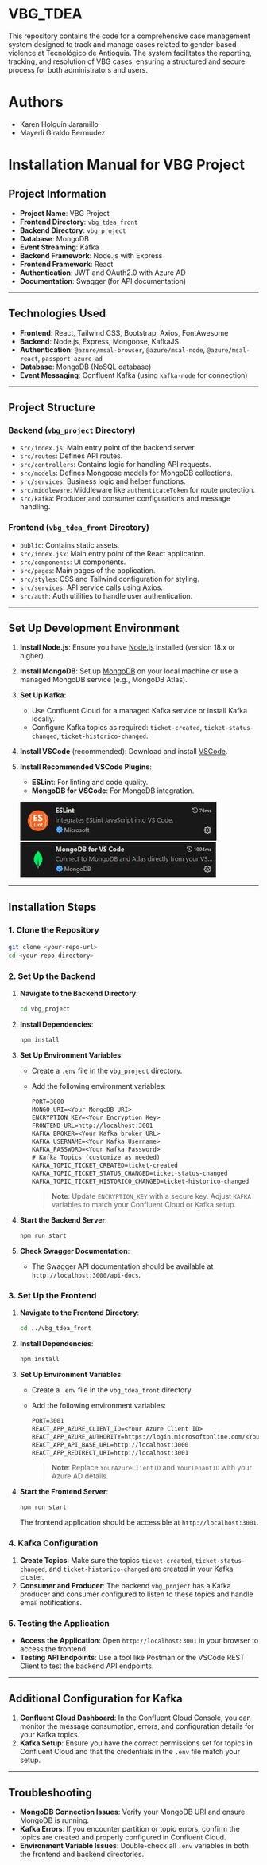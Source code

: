 # **VBG_TDEA**
This repository contains the code for a comprehensive case management system designed to track and manage cases related to gender-based violence at Tecnológico de Antioquia. The system facilitates the reporting, tracking, and resolution of VBG cases, ensuring a structured and secure process for both administrators and users.

# **Authors**
- Karen Holguín Jaramillo
- Mayerli Giraldo Bermudez


# **Installation Manual for VBG Project**

## **Project Information**

- **Project Name**: VBG Project
- **Frontend Directory**: `vbg_tdea_front`
- **Backend Directory**: `vbg_project`
- **Database**: MongoDB
- **Event Streaming**: Kafka
- **Backend Framework**: Node.js with Express
- **Frontend Framework**: React
- **Authentication**: JWT and OAuth2.0 with Azure AD
- **Documentation**: Swagger (for API documentation)

---

## **Technologies Used**

- **Frontend**: React, Tailwind CSS, Bootstrap, Axios, FontAwesome
- **Backend**: Node.js, Express, Mongoose, KafkaJS
- **Authentication**: `@azure/msal-browser`, `@azure/msal-node`, `@azure/msal-react`, `passport-azure-ad`
- **Database**: MongoDB (NoSQL database)
- **Event Messaging**: Confluent Kafka (using `kafka-node` for connection)

---

## **Project Structure**

### Backend (`vbg_project` Directory)

- `src/index.js`: Main entry point of the backend server.
- `src/routes`: Defines API routes.
- `src/controllers`: Contains logic for handling API requests.
- `src/models`: Defines Mongoose models for MongoDB collections.
- `src/services`: Business logic and helper functions.
- `src/middleware`: Middleware like `authenticateToken` for route protection.
- `src/kafka`: Producer and consumer configurations and message handling.

### Frontend (`vbg_tdea_front` Directory)

- `public`: Contains static assets.
- `src/index.jsx`: Main entry point of the React application.
- `src/components`: UI components.
- `src/pages`: Main pages of the application.
- `src/styles`: CSS and Tailwind configuration for styling.
- `src/services`: API service calls using Axios.
- `src/auth`: Auth utilities to handle user authentication.

---

## **Set Up Development Environment**

1. **Install Node.js**: Ensure you have [Node.js](https://nodejs.org/en/download/) installed (version 18.x or higher).
2. **Install MongoDB**: Set up [MongoDB](https://www.mongodb.com/try/download/community) on your local machine or use a managed MongoDB service (e.g., MongoDB Atlas).
3. **Set Up Kafka**:
   - Use Confluent Cloud for a managed Kafka service or install Kafka locally.
   - Configure Kafka topics as required: `ticket-created`, `ticket-status-changed`, `ticket-historico-changed`.

4. **Install VSCode** (recommended): Download and install [VSCode](https://code.visualstudio.com/).
5. **Install Recommended VSCode Plugins**:
   - **ESLint**: For linting and code quality.
   - **MongoDB for VSCode**: For MongoDB integration. 

    ![alt text](image.png)
    ![alt text](image-2.png)

---

## **Installation Steps**

### 1. **Clone the Repository**

   ```bash
   git clone <your-repo-url>
   cd <your-repo-directory>
   ```

### 2. **Set Up the Backend**

1. **Navigate to the Backend Directory**:

   ```bash
   cd vbg_project
   ```

2. **Install Dependencies**:

   ```bash
   npm install
   ```

3. **Set Up Environment Variables**:
   - Create a `.env` file in the `vbg_project` directory.
   - Add the following environment variables:

     ```plaintext
     PORT=3000
     MONGO_URI=<Your MongoDB URI>
     ENCRYPTION_KEY=<Your Encryption Key>
     FRONTEND_URL=http://localhost:3001
     KAFKA_BROKER=<Your Kafka broker URL>
     KAFKA_USERNAME=<Your Kafka Username>
     KAFKA_PASSWORD=<Your Kafka Password>
     # Kafka Topics (customize as needed)
     KAFKA_TOPIC_TICKET_CREATED=ticket-created
     KAFKA_TOPIC_TICKET_STATUS_CHANGED=ticket-status-changed
     KAFKA_TOPIC_TICKET_HISTORICO_CHANGED=ticket-historico-changed
     ```
     > **Note**: Update `ENCRYPTION_KEY` with a secure key. Adjust `KAFKA` variables to match your Confluent Cloud or Kafka setup.

4. **Start the Backend Server**:

   ```bash
   npm run start
   ```

5. **Check Swagger Documentation**:
   - The Swagger API documentation should be available at `http://localhost:3000/api-docs`.

### 3. **Set Up the Frontend**

1. **Navigate to the Frontend Directory**:

   ```bash
   cd ../vbg_tdea_front
   ```

2. **Install Dependencies**:

   ```bash
   npm install
   ```

3. **Set Up Environment Variables**:
   - Create a `.env` file in the `vbg_tdea_front` directory.
   - Add the following environment variables:

     ```plaintext
     PORT=3001
     REACT_APP_AZURE_CLIENT_ID=<Your Azure Client ID>
     REACT_APP_AZURE_AUTHORITY=https://login.microsoftonline.com/<YourTenantID>
     REACT_APP_API_BASE_URL=http://localhost:3000
     REACT_APP_REDIRECT_URI=http://localhost:3001
     ```
     > **Note**: Replace `YourAzureClientID` and `YourTenantID` with your Azure AD details.

4. **Start the Frontend Server**:

   ```bash
   npm run start
   ```

   The frontend application should be accessible at `http://localhost:3001`.

### 4. **Kafka Configuration**

1. **Create Topics**: Make sure the topics `ticket-created`, `ticket-status-changed`, and `ticket-historico-changed` are created in your Kafka cluster.
2. **Consumer and Producer**: The backend `vbg_project` has a Kafka producer and consumer configured to listen to these topics and handle email notifications.

### 5. **Testing the Application**

- **Access the Application**: Open `http://localhost:3001` in your browser to access the frontend.
- **Testing API Endpoints**: Use a tool like Postman or the VSCode REST Client to test the backend API endpoints.

---

## Additional Configuration for Kafka

1. **Confluent Cloud Dashboard**: In the Confluent Cloud Console, you can monitor the message consumption, errors, and configuration details for your Kafka topics.
2. **Kafka Setup**: Ensure you have the correct permissions set for topics in Confluent Cloud and that the credentials in the `.env` file match your setup.

---

## **Troubleshooting**

- **MongoDB Connection Issues**: Verify your MongoDB URI and ensure MongoDB is running.
- **Kafka Errors**: If you encounter partition or topic errors, confirm the topics are created and properly configured in Confluent Cloud.
- **Environment Variable Issues**: Double-check all `.env` variables in both the frontend and backend directories.

